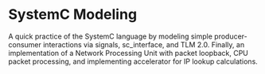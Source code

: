 # SystemC Modeling

A quick practice of the SystemC language by modeling simple producer-consumer interactions via signals, sc_interface, and TLM 2.0. Finally, an implementation of a Network Processing Unit with packet loopback, CPU packet processing, and implementing accelerator for IP lookup calculations. 
